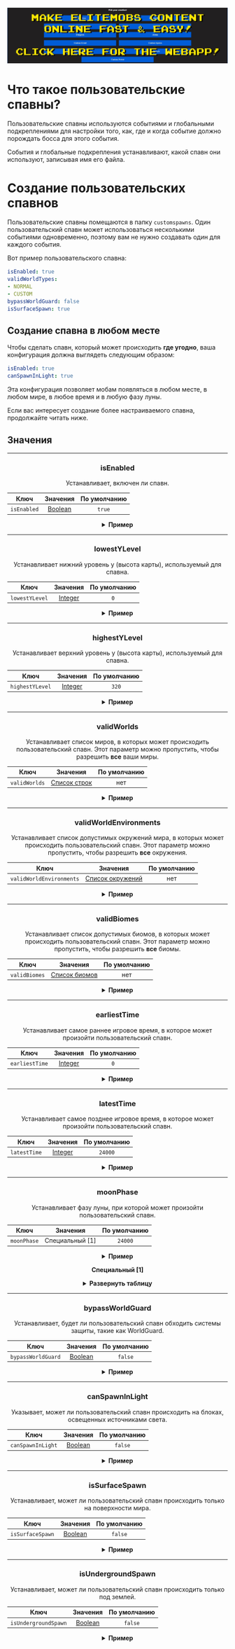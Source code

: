 [![webapp_banner.jpg](../../../img/wiki/webapp_banner.jpg)](https://magmaguy.com/webapp/webapp.html)

# Что такое пользовательские спавны?

Пользовательские спавны используются событиями и глобальными подкреплениями для настройки того, как, где и когда событие должно порождать босса для этого события.

События и глобальные подкрепления устанавливают, какой спавн они используют, записывая имя его файла.

# Создание пользовательских спавнов

Пользовательские спавны помещаются в папку `customspawns`. Один пользовательский спавн может использоваться несколькими событиями одновременно, поэтому вам не нужно создавать один для каждого события.

Вот пример пользовательского спавна:

```yaml
isEnabled: true
validWorldTypes:
- NORMAL
- CUSTOM
bypassWorldGuard: false
isSurfaceSpawn: true
```

## Создание спавна в любом месте
Чтобы сделать спавн, который может происходить **где угодно**, ваша конфигурация должна выглядеть следующим образом:

```yml
isEnabled: true
canSpawnInLight: true
```
Эта конфигурация позволяет мобам появляться в любом месте, в любом мире, в любое время и в любую фазу луны.

Если вас интересует создание более настраиваемого спавна, продолжайте читать ниже.

## Значения

<div align="center">

***

### isEnabled

Устанавливает, включен ли спавн.

| Ключ       |       Значения        | По умолчанию |
|-----------|:-------------------:|:-------:|
| `isEnabled` | [Boolean](#boolean) | `true`  |

<details> 

<summary><b>Пример</b></summary>

<div align="left">

```yml
isEnabled: true
```

</div>

</details>

***

### lowestYLevel

Устанавливает нижний уровень y (высота карты), используемый для спавна.

| Ключ       |       Значения        | По умолчанию |
|-----------|:-------------------:|:-------:|
| `lowestYLevel` | [Integer](#integer) |   `0`   |

<details> 

<summary><b>Пример</b></summary>

<div align="left">

```yml
lowestYLevel: 0
```

</div>

</details>

***

### highestYLevel

Устанавливает верхний уровень y (высота карты), используемый для спавна.

| Ключ       |       Значения        | По умолчанию |
|-----------|:-------------------:|:-------:|
| `highestYLevel` | [Integer](#integer) |  `320`  |

<details> 

<summary><b>Пример</b></summary>

<div align="left">

```yml
highestYLevel: 320
```

</div>

</details>

***

### validWorlds

Устанавливает список миров, в которых может происходить пользовательский спавн. Этот параметр можно пропустить, чтобы разрешить **все** ваши миры.

| Ключ       |           Значения            | По умолчанию |
|-----------|:---------------------------:|:-------:|
| `validWorlds` | [Список строк](#string_list) |  нет   |

<details> 

<summary><b>Пример</b></summary>

<div align="left">

```yml
validWorlds:
- WORLD
- FUN_LAND
```

*Если вы хотите, чтобы все ваши миры были действительными, вы можете просто не использовать этот параметр или отформатировать его следующим образом:*

```yml
validWorlds: []
```

</div>

</details>

***

### validWorldEnvironments

Устанавливает список допустимых окружений мира, в которых может происходить пользовательский спавн. Этот параметр можно пропустить, чтобы разрешить **все** окружения.

| Ключ       |           Значения            | По умолчанию |
|-----------|:---------------------------:|:-------:|
| `validWorldEnvironments` | [Список окружений](https://hub.spigotmc.org/javadocs/spigot/org/bukkit/WorldType.html) |  нет   |

<details> 

<summary><b>Пример</b></summary>

<div align="left">

```yml
validWorldEnvironments:
- FLAT
- LARGE_BIOMES
```

*Если вы хотите, чтобы все окружения были действительными, вы можете просто не использовать этот параметр или отформатировать его следующим образом:*

```yml
validWorldEnvironments: []
```

</div>

</details>

***

### validBiomes

Устанавливает список допустимых биомов, в которых может происходить пользовательский спавн. Этот параметр можно пропустить, чтобы разрешить **все** биомы.

| Ключ       |           Значения            | По умолчанию |
|-----------|:---------------------------:|:-------:|
| `validBiomes` | [Список биомов](https://hub.spigotmc.org/javadocs/spigot/org/bukkit/block/Biome.html) |  нет   |

<details> 

<summary><b>Пример</b></summary>

<div align="left">

```yml
validBiomes:
- DESERT
- MUSHROOM_FIELDS
```

*Если вы хотите, чтобы все биомы были действительными, вы можете просто не использовать этот параметр или отформатировать его следующим образом:*

```yml
validBiomes: []
```

</div>

</details>

***

### earliestTime

Устанавливает самое раннее игровое время, в которое может произойти пользовательский спавн.

| Ключ       |           Значения            | По умолчанию |
|-----------|:---------------------------:|:-------:|
| `earliestTime` | [Integer](#integer) |   `0`   |

<details> 

<summary><b>Пример</b></summary>

<div align="left">

```yml
earliestTime: 0
```

</div>

</details>

***

### latestTime

Устанавливает самое позднее игровое время, в которое может произойти пользовательский спавн.

| Ключ       |           Значения            | По умолчанию |
|-----------|:---------------------------:|:-------:|
| `latestTime` | [Integer](#integer) | `24000` |

<details> 

<summary><b>Пример</b></summary>

<div align="left">

```yml
latestTime: 24000
```

</div>

</details>

***

### moonPhase

Устанавливает фазу луны, при которой может произойти пользовательский спавн.

| Ключ       |   Значения    | По умолчанию |
|-----------|:-----------:|:-------:|
| `moonPhase` | Специальный [1] | `24000` |

<details> 

<summary><b>Пример</b></summary>

<div align="left">

```yml
moonPhase: 24000
```

</div>

</details>

**Специальный [1]**

<details> 

<summary><b>Развернуть таблицу</b></summary>

| Фаза луны        | Предпросмотр  |
|-------------------|:--------:|
| `NEW_MOON`        |    🌑    |
| `WAXING_CRESCENT` |    🌒    |
| `FIRST_QUARTER`   |    🌓    |
| `WAXING_GIBBOUS`  |    🌔    |
| `FULL_MOON`       |    🌕    |
| `WANING_GIBBOUS`  |    🌖    |
| `WANING_CRESCENT` |    🌘    |

</details>

***

### bypassWorldGuard

Устанавливает, будет ли пользовательский спавн обходить системы защиты, такие как WorldGuard.

| Ключ       |           Значения            | По умолчанию |
|-----------|:---------------------------:|:-------:|
| `bypassWorldGuard` | [Boolean](#boolean) | `false` |

<details> 

<summary><b>Пример</b></summary>

<div align="left">

```yml
bypassWorldGuard: false
```

</div>

</details>

***

### canSpawnInLight

Указывает, может ли пользовательский спавн происходить на блоках, освещенных источниками света.

| Ключ       |           Значения            | По умолчанию |
|-----------|:---------------------------:|:-------:|
| `canSpawnInLight` | [Boolean](#boolean) | `false` |

<details> 

<summary><b>Пример</b></summary>

<div align="left">

```yml
canSpawnInLight: false
```

</div>

</details>

***

### isSurfaceSpawn

Устанавливает, может ли пользовательский спавн происходить только на поверхности мира.

| Ключ       |           Значения            | По умолчанию |
|-----------|:---------------------------:|:-------:|
| `isSurfaceSpawn` | [Boolean](#boolean) | `false` |

<details> 

<summary><b>Пример</b></summary>

<div align="left">

```yml
isSurfaceSpawn: false
```

</div>

</details>

***

### isUndergroundSpawn

Устанавливает, может ли пользовательский спавн происходить только под землей.

| Ключ       |           Значения            | По умолчанию |
|-----------|:---------------------------:|:-------:|
| `isUndergroundSpawn` | [Boolean](#boolean) | `false` |

<details> 

<summary><b>Пример</b></summary>

<div align="left">

```yml
isUndergroundSpawn: false
```

</div>

</details>

</div>
